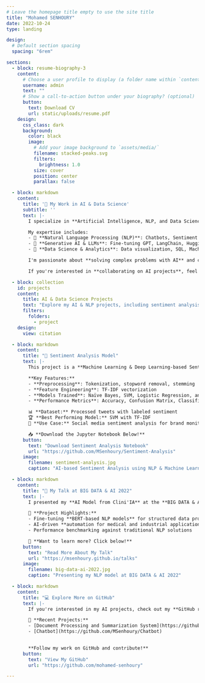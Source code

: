 ```yaml
---
# Leave the homepage title empty to use the site title
title: "Mohamed SENHOURY"
date: 2022-10-24
type: landing

design:
  # Default section spacing
  spacing: "6rem"

sections:
  - block: resume-biography-3
    content:
      # Choose a user profile to display (a folder name within `content/authors/`)
      username: admin
      text: ""
      # Show a call-to-action button under your biography? (optional)
      button:
        text: Download CV
        url: static/uploads/resume.pdf
    design:
      css_class: dark
      background:
        color: black
        image:
          # Add your image background to `assets/media/`
          filename: stacked-peaks.svg
          filters:
            brightness: 1.0
          size: cover
          position: center
          parallax: false

  - block: markdown
    content:
      title: '🚀 My Work in AI & Data Science'
      subtitle: ''
      text: |-
        I specialize in **Artificial Intelligence, NLP, and Data Science**, with a strong focus on **Generative AI, Large Language Models (LLMs), and automation**.

        My expertise includes:
        - 🔹 **Natural Language Processing (NLP)**: Chatbots, Sentiment Analysis, Named Entity Recognition  
        - 🔹 **Generative AI & LLMs**: Fine-tuning GPT, LangChain, Hugging Face Transformers  
        - 🔹 **Data Science & Analytics**: Data visualization, SQL, Machine Learning  

        I'm passionate about **solving complex problems with AI** and constantly explore **new ways to optimize AI-driven automation**.

        If you're interested in **collaborating on AI projects**, feel free to reach out! 📩

  - block: collection
    id: projects
    content:
      title: AI & Data Science Projects
      text: "Explore my AI & NLP projects, including sentiment analysis, chatbots, and automation."
      filters:
        folders:
          - project
    design:
      view: citation

  - block: markdown
    content:
      title: "📝 Sentiment Analysis Model"
      text: |-
        This project is a **Machine Learning & Deep Learning-based Sentiment Analysis model** designed to classify tweets as **positive or negative**.

        **Key Features:**
        - **Preprocessing**: Tokenization, stopword removal, stemming
        - **Feature Engineering**: TF-IDF vectorization
        - **Models Trained**: Naïve Bayes, SVM, Logistic Regression, and TensorFlow-based Deep Learning
        - **Performance Metrics**: Accuracy, Confusion Matrix, Classification Report

        📊 **Dataset:** Processed tweets with labeled sentiment  
        🏆 **Best Performing Model:** SVM with TF-IDF  
        🚀 **Use Case:** Social media sentiment analysis for brand monitoring  

        📥 **Download the Jupyter Notebook Below!**
      button:
        text: "Download Sentiment Analysis Notebook"
        url: "https://github.com/MSenhoury/Sentiment-Analysis"
      image:
        filename: sentiment-analysis.jpg
        caption: "AI-based Sentiment Analysis using NLP & Machine Learning"

  - block: markdown
    content:
      title: "🎤 My Talk at BIG DATA & AI 2022"
      text: |-
        I presented my **AI Model from Clini'IA** at the **BIG DATA & AI 2022** conference. My work focused on **building an NLP model for intelligent data processing**, showcasing how AI can optimize decision-making in large-scale data environments.

        🔹 **Project Highlights:**
        - Fine-tuning **BERT-based NLP models** for structured data processing
        - AI-driven **automation for medical and industrial applications**
        - Performance benchmarking against traditional NLP solutions

        📢 **Want to learn more? Click below!**
      button:
        text: "Read More About My Talk"
        url: "https://msenhoury.github.io/talks"
      image:
        filename: big-data-ai-2022.jpg
        caption: "Presenting my NLP model at BIG DATA & AI 2022"

  - block: markdown
    content:
      title: "💻 Explore More on GitHub"
      text: |-
        If you're interested in my AI projects, check out my **GitHub repository** where I share open-source implementations of **NLP models, AI automation, and Data Science solutions**.

        🔹 **Recent Projects:**
        - [Document Processing and Summarization System](https://github.com/MSenhoury/document-processing-summarization)
        - [Chatbot](https://github.com/MSenhoury/Chatbot)
      

        **Follow my work on GitHub and contribute!**
      button:
        text: "View My GitHub"
        url: "https://github.com/mohamed-senhoury"

---
```

